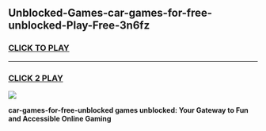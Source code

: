 
## Unblocked-Games-car-games-for-free-unblocked-Play-Free-3n6fz
<h3>
<a href="https://premium76.site?title=car-games-for-free-unblocked&ref=18A1">CLICK TO PLAY</a></h3>
<hr>

<h3>
<a href="https://premium76.site?title=car-games-for-free-unblocked&ref=18A1">CLICK 2 PLAY</a>
  
</h3>

<a href="https://premium76.site?title=car-games-for-free-unblocked&ref=18A1"><img src="https://clearcache.store/games.png"></a>


**car-games-for-free-unblocked games unblocked: Your Gateway to Fun and Accessible Online Gaming**
